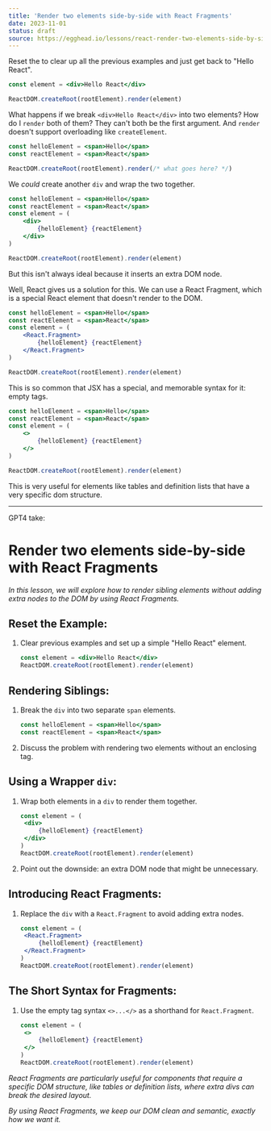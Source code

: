 ```yaml
---
title: 'Render two elements side-by-side with React Fragments'
date: 2023-11-01
status: draft
source: https://egghead.io/lessons/react-render-two-elements-side-by-side-with-react-fragments
---
```


Reset the to clear up all the previous examples and just get back to "Hello React".

```jsx
const element = <div>Hello React</div>

ReactDOM.createRoot(rootElement).render(element)
```

What happens if we break `<div>Hello React</div>` into two elements?
How do I `render` both of them? They can't both be the first argument.
And `render` doesn't support overloading like `createElement`.

```jsx
const helloElement = <span>Hello</span>
const reactElement = <span>React</span>

ReactDOM.createRoot(rootElement).render(/* what goes here? */)
```

We _could_ create another `div` and wrap the two together.

```jsx
const helloElement = <span>Hello</span>
const reactElement = <span>React</span>
const element = (
	<div>
		{helloElement} {reactElement}
	</div>
)

ReactDOM.createRoot(rootElement).render(element)
```

But this isn't always ideal because it inserts an extra DOM node.

Well, React gives us a solution for this.
We can use a React Fragment, which is a special React element that doesn't render to the DOM.

```jsx
const helloElement = <span>Hello</span>
const reactElement = <span>React</span>
const element = (
	<React.Fragment>
		{helloElement} {reactElement}
	</React.Fragment>
)

ReactDOM.createRoot(rootElement).render(element)
```

This is so common that JSX has a special, and memorable syntax for it: empty tags.

```jsx
const helloElement = <span>Hello</span>
const reactElement = <span>React</span>
const element = (
	<>
		{helloElement} {reactElement}
	</>
)

ReactDOM.createRoot(rootElement).render(element)
```

This is very useful for elements like tables and definition lists that have a very specific dom structure.

---

GPT4 take:

# Render two elements side-by-side with React Fragments

_In this lesson, we will explore how to render sibling elements without adding extra nodes to the DOM by using React Fragments._

## Reset the Example:

1. Clear previous examples and set up a simple "Hello React" element.
   ```jsx
   const element = <div>Hello React</div>
   ReactDOM.createRoot(rootElement).render(element)
   ```

## Rendering Siblings:

1. Break the `div` into two separate `span` elements.

   ```jsx
   const helloElement = <span>Hello</span>
   const reactElement = <span>React</span>
   ```

2. Discuss the problem with rendering two elements without an enclosing tag.

## Using a Wrapper `div`:

1. Wrap both elements in a `div` to render them together.

   ```jsx
   const element = (
   	<div>
   		{helloElement} {reactElement}
   	</div>
   )
   ReactDOM.createRoot(rootElement).render(element)
   ```

2. Point out the downside: an extra DOM node that might be unnecessary.

## Introducing React Fragments:

1. Replace the `div` with a `React.Fragment` to avoid adding extra nodes.
   ```jsx
   const element = (
   	<React.Fragment>
   		{helloElement} {reactElement}
   	</React.Fragment>
   )
   ReactDOM.createRoot(rootElement).render(element)
   ```

## The Short Syntax for Fragments:

1. Use the empty tag syntax `<>...</>` as a shorthand for `React.Fragment`.
   ```jsx
   const element = (
   	<>
   		{helloElement} {reactElement}
   	</>
   )
   ReactDOM.createRoot(rootElement).render(element)
   ```

_React Fragments are particularly useful for components that require a specific DOM structure, like tables or definition lists, where extra divs can break the desired layout._

_By using React Fragments, we keep our DOM clean and semantic, exactly how we want it._
